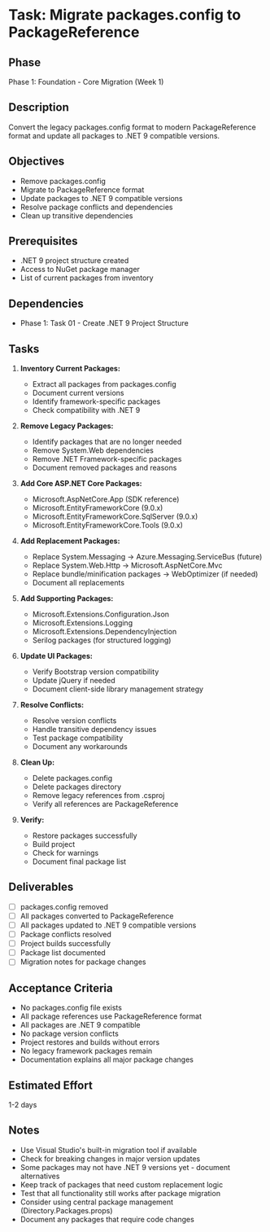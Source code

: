 # Task: Migrate packages.config to PackageReference

## Phase
Phase 1: Foundation - Core Migration (Week 1)

## Description
Convert the legacy packages.config format to modern PackageReference format and update all packages to .NET 9 compatible versions.

## Objectives
- Remove packages.config
- Migrate to PackageReference format
- Update packages to .NET 9 compatible versions
- Resolve package conflicts and dependencies
- Clean up transitive dependencies

## Prerequisites
- .NET 9 project structure created
- Access to NuGet package manager
- List of current packages from inventory

## Dependencies
- Phase 1: Task 01 - Create .NET 9 Project Structure

## Tasks
1. **Inventory Current Packages:**
   - Extract all packages from packages.config
   - Document current versions
   - Identify framework-specific packages
   - Check compatibility with .NET 9

2. **Remove Legacy Packages:**
   - Identify packages that are no longer needed
   - Remove System.Web dependencies
   - Remove .NET Framework-specific packages
   - Document removed packages and reasons

3. **Add Core ASP.NET Core Packages:**
   - Microsoft.AspNetCore.App (SDK reference)
   - Microsoft.EntityFrameworkCore (9.0.x)
   - Microsoft.EntityFrameworkCore.SqlServer (9.0.x)
   - Microsoft.EntityFrameworkCore.Tools (9.0.x)

4. **Add Replacement Packages:**
   - Replace System.Messaging → Azure.Messaging.ServiceBus (future)
   - Replace System.Web.Http → Microsoft.AspNetCore.Mvc
   - Replace bundle/minification packages → WebOptimizer (if needed)
   - Document all replacements

5. **Add Supporting Packages:**
   - Microsoft.Extensions.Configuration.Json
   - Microsoft.Extensions.Logging
   - Microsoft.Extensions.DependencyInjection
   - Serilog packages (for structured logging)

6. **Update UI Packages:**
   - Verify Bootstrap version compatibility
   - Update jQuery if needed
   - Document client-side library management strategy

7. **Resolve Conflicts:**
   - Resolve version conflicts
   - Handle transitive dependency issues
   - Test package compatibility
   - Document any workarounds

8. **Clean Up:**
   - Delete packages.config
   - Delete packages directory
   - Remove legacy references from .csproj
   - Verify all references are PackageReference

9. **Verify:**
   - Restore packages successfully
   - Build project
   - Check for warnings
   - Document final package list

## Deliverables
- [ ] packages.config removed
- [ ] All packages converted to PackageReference
- [ ] All packages updated to .NET 9 compatible versions
- [ ] Package conflicts resolved
- [ ] Project builds successfully
- [ ] Package list documented
- [ ] Migration notes for package changes

## Acceptance Criteria
- No packages.config file exists
- All package references use PackageReference format
- All packages are .NET 9 compatible
- No package version conflicts
- Project restores and builds without errors
- No legacy framework packages remain
- Documentation explains all major package changes

## Estimated Effort
1-2 days

## Notes
- Use Visual Studio's built-in migration tool if available
- Check for breaking changes in major version updates
- Some packages may not have .NET 9 versions yet - document alternatives
- Keep track of packages that need custom replacement logic
- Test that all functionality still works after package migration
- Consider using central package management (Directory.Packages.props)
- Document any packages that require code changes
